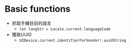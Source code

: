 # Basic functions

* 抓取手機目前的語言
  * ```let langStr = Locale.current.languageCode```
* 獲取UUID
  * ```UIDevice.current.identifierForVendor!.uuidString```
